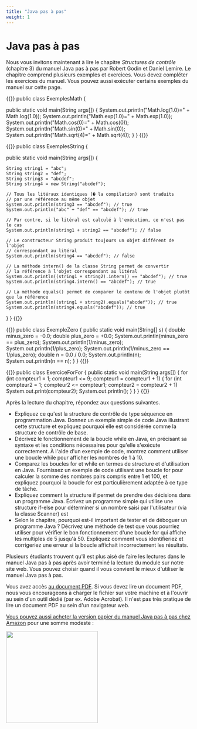 ```yaml
---
title: "Java pas à pas"
weight: 1
---
```


# Java pas à pas

Nous vous invitons maintenant à lire le chapitre  *Structures de contrôle* (chapitre 3)  du  manuel Java pas à pas par Robert Godin et Daniel Lemire. Le chapitre comprend plusieurs exemples et exercices. Vous devez compléter les exercices du manuel. Vous pouvez aussi exécuter certains exemples du manuel sur cette page.

{{<inlineJava path="ExemplesMath.java" lang="java" >}}
public class ExemplesMath {

  public static void main(String args[]) {
    System.out.println("Math.log(1.0)=" + Math.log(1.0));
    System.out.println("Math.exp(1.0)=" + Math.exp(1.0));
    System.out.println("Math.cos(0)=" + Math.cos(0));
    System.out.println("Math.sin(0)=" + Math.sin(0));
    System.out.println("Math.sqrt(4)=" + Math.sqrt(4));
  }
}
{{</inlineJava>}}


{{<inlineJava path="ExemplesString.java" lang="java" >}}
public class ExemplesString {

  public static void main(String args[]) {

    String string1 = "abc";
    String string2 = "def";
    String string3 = "abcdef";
    String string4 = new String("abcdef");

    // Tous les litéraux identiques (� la compilation) sont traduits
    // par une référence au même objet
    System.out.println(string3 == "abcdef"); // true
    System.out.println("abc" + "def" == "abcdef"); // true

    // Par contre, si le litéral est calculé à l'exécution, ce n'est pas le cas
    System.out.println(string1 + string2 == "abcdef"); // false

    // Le constructeur String produit toujours un objet différent de l'objet
    // correspondant au litéral
    System.out.println(string4 == "abcdef"); // false

    // La méthode intern() de la classe String permet de convertir
    // la référence à l'objet correspondant au litéral
    System.out.println((string1 + string2).intern() == "abcdef"); // true
    System.out.println(string4.intern() == "abcdef"); // true

    // La méthode equals() permet de comparer le contenu de l'objet plutôt que la référence
    System.out.println((string1 + string2).equals("abcdef")); // true
    System.out.println(string4.equals("abcdef")); // true
  }
}
{{</inlineJava>}}


{{<inlineJava path="ExempleZero.java" lang="java" >}}
public class ExempleZero {
  public static void main(String[] s) {
    double minus_zero = -0.0;
    double plus_zero = +0.0;
    System.out.println(minus_zero == plus_zero);
    System.out.println(1/minus_zero);
    System.out.println(1/plus_zero);
    System.out.println(1/minus_zero == 1/plus_zero);
    double n = 0.0 / 0.0;
    System.out.println(n);
    System.out.println(n == n);
  }
}
{{</inlineJava>}}


{{<inlineJava path="ExerciceForFor.java" lang="java" >}}
public class ExerciceForFor {
  public static void main(String args[]) {
    for (int compteur1 = 1; compteur1 <= 9; compteur1 = compteur1 + 1) {
      for (int compteur2 = 1; compteur2 <= compteur1; compteur2 = compteur2 + 1)
        System.out.print(compteur2);
      System.out.println();
    }
  }
}
{{</inlineJava>}}





Après la lecture du chapitre, répondez aux questions suivantes.

- Expliquez ce qu'est la structure de contrôle de type séquence en programmation Java. Donnez un exemple simple de code Java illustrant cette structure et expliquez pourquoi elle est considérée comme la structure de contrôle de base.
- Décrivez le fonctionnement de la boucle while en Java, en précisant sa syntaxe et les conditions nécessaires pour qu'elle s'exécute correctement. À l'aide d'un exemple de code, montrez comment utiliser une boucle while pour afficher les nombres de 1 à 10.
- Comparez les boucles for et while en termes de structure et d'utilisation en Java. Fournissez un exemple de code utilisant une boucle for pour calculer la somme des nombres pairs compris entre 1 et 100, et expliquez pourquoi la boucle for est particulièrement adaptée à ce type de tâche.
- Expliquez comment la structure if permet de prendre des décisions dans un programme Java. Écrivez un programme simple qui utilise une structure if-else pour déterminer si un nombre saisi par l'utilisateur (via la classe Scanner) est 
- Selon le chapitre, pourquoi est-il important de tester et de déboguer un programme Java ? Décrivez une méthode de test que vous pourriez utiliser pour vérifier le bon fonctionnement d'une boucle for qui affiche les multiples de 5 jusqu'à 50. Expliquez comment vous identifieriez et corrigeriez une erreur si la boucle affichait incorrectement les résultats.

Plusieurs étudiants trouvent qu'il est plus aisé de faire les lectures dans le manuel Java pas à pas après avoir terminé la lecture du module sur notre site web. Vous pouvez choisir quand il vous convient le mieux d'utiliser le manuel Java pas à pas.


Vous avez accès <a href="https://raw.githubusercontent.com/RobertGodin/JavaPasAPas/master/JavaPasAPas.pdf">au document PDF</a>. Si vous devez lire un document PDF, nous vous encourageons à charger le fichier sur votre machine et à l'ouvrir au sein d'un outil dédié (par ex. Adobe Acrobat). Il n'est pas très pratique de lire un document PDF au sein d'un navigateur web.


<a href="https://www.amazon.ca/Java-pas-Introduction-programmation-langage/dp/B0CR7RW87Y/">Vous pouvez aussi acheter la version papier du manuel Java pas à pas chez Amazon</a>  pour une somme modeste&nbsp;:

<div><a href="https://www.amazon.ca/Java-pas-Introduction-programmation-langage/dp/B0CR7RW87Y/"><img src="https://m.media-amazon.com/images/I/61tnblFlmmL._SL1499_.jpg" width="250px" style="margin-left:auto; margin-right:auto;"></a></div>
